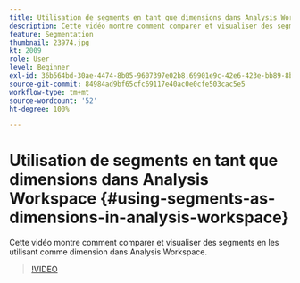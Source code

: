 ```yaml
---
title: Utilisation de segments en tant que dimensions dans Analysis Workspace
description: Cette vidéo montre comment comparer et visualiser des segments en les utilisant comme dimension dans Analysis Workspace.
feature: Segmentation
thumbnail: 23974.jpg
kt: 2009
role: User
level: Beginner
exl-id: 36b564bd-30ae-4474-8b05-9607397e02b8,69901e9c-42e6-423e-bb89-8b8b0763bac7
source-git-commit: 84984ad9bf65cfc69117e40ac0e0cfe503cac5e5
workflow-type: tm+mt
source-wordcount: '52'
ht-degree: 100%

---
```


# Utilisation de segments en tant que dimensions dans Analysis Workspace {#using-segments-as-dimensions-in-analysis-workspace}

Cette vidéo montre comment comparer et visualiser des segments en les utilisant comme dimension dans Analysis Workspace.

>[!VIDEO](https://video.tv.adobe.com/v/23974/?quality=12&learn=on)
